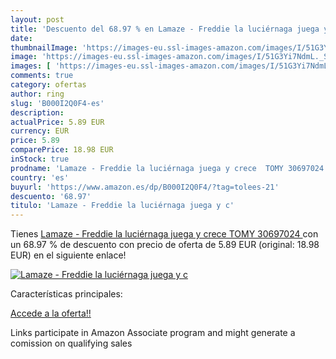 ```yaml
---
layout: post
title: 'Descuento del 68.97 % en Lamaze - Freddie la luciérnaga juega y c'
date: 
thumbnailImage: 'https://images-eu.ssl-images-amazon.com/images/I/51G3Yi7NdmL._SL200_.jpg'
image: 'https://images-eu.ssl-images-amazon.com/images/I/51G3Yi7NdmL._SL200_.jpg'
images: [ 'https://images-eu.ssl-images-amazon.com/images/I/51G3Yi7NdmL._SL200_.jpg' ]
comments: true
category: ofertas
author: ring
slug: 'B000I2Q0F4-es'
description:
actualPrice: 5.89 EUR
currency: EUR
price: 5.89
comparePrice: 18.98 EUR
inStock: true
prodname: 'Lamaze - Freddie la luciérnaga juega y crece  TOMY 30697024 '
country: 'es'
buyurl: 'https://www.amazon.es/dp/B000I2Q0F4/?tag=tolees-21'
descuento: '68.97'
titulo: 'Lamaze - Freddie la luciérnaga juega y c'
---
```


Tienes [Lamaze - Freddie la luciérnaga juega y crece  TOMY 30697024 ](https://www.amazon.es/dp/B000I2Q0F4/?tag=tolees-21) con un 68.97 % de descuento con precio de oferta de 5.89 EUR (original: 18.98 EUR) en el siguiente enlace!

[![Lamaze - Freddie la luciérnaga juega y c](https://images-eu.ssl-images-amazon.com/images/I/51G3Yi7NdmL._SL200_.jpg)](https://www.amazon.es/dp/B000I2Q0F4/?tag=tolees-21)

Características principales:


[Accede a la oferta!!](https://www.amazon.es/dp/B000I2Q0F4/?tag=tolees-21)

Links participate in Amazon Associate program and might generate a comission on qualifying sales


